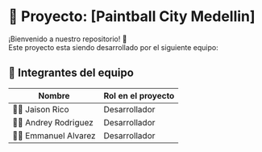 # 🎯 Proyecto: [Paintball City Medellin]

¡Bienvenido a nuestro repositorio! 🚀  
Este proyecto esta siendo desarrollado por el siguiente equipo:

## 👥 Integrantes del equipo
| Nombre               | Rol en el proyecto   
|----------------------|-------------------|
| 🧑‍💻 Jaison Rico       | Desarrollador     |
| 👩‍💻 Andrey Rodriguez  | Desarrollador     | 
| 👩‍💻 Emmanuel Alvarez  | Desarrollador     | 

